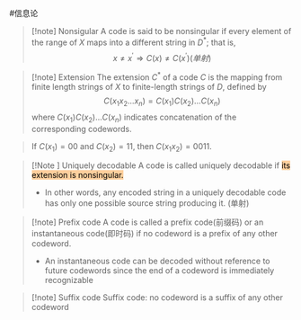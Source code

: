 #信息论 
>[!note] Nonsigular
A code is said to be nonsingular if every element of the range of $X$ maps into a different string in $D^*$; that is,
$$x \neq x^{\prime} \Rightarrow C(x) \neq C\left(x^{\prime}\right)(单射)$$ 

>[!note] Extension
The extension $C^*$ of a code $C$ is the mapping from finite length strings of $X$ to finite-length strings of $D$, defined by
>$$
>C\left(x_1 x_2 \ldots x_n\right)=C\left(x_1\right) C\left(x_2\right) \ldots C\left(x_n\right)
>$$
>where $C\left(x_1\right) C\left(x_2\right) \ldots C\left(x_n\right)$ indicates concatenation of the corresponding codewords.

>If $C\left(x_1\right)=00$ and $C\left(x_2\right)=11$, then $C\left(x_1 x_2\right)=0011$.

>[!Note ]  Uniquely decodable
A code is called uniquely decodable if <mark style="background: #FFB86CA6;">its extension is nonsingular.</mark>
>* In other words, any encoded string in a uniquely decodable code has only one possible source string producing it. (单射)


>[!note] Prefix code
A code is called a prefix code(前缀码) or an instantaneous code(即时码) if no codeword is a prefix of any other codeword.
>* An instantaneous code can be decoded without reference to future codewords since the end of a codeword is immediately recognizable

>[!note] Suffix code
Suffix code: no codeword is a suffix of any other codeword